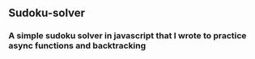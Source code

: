 ## Sudoku-solver


### A simple sudoku solver in javascript that I wrote to practice async functions and backtracking

